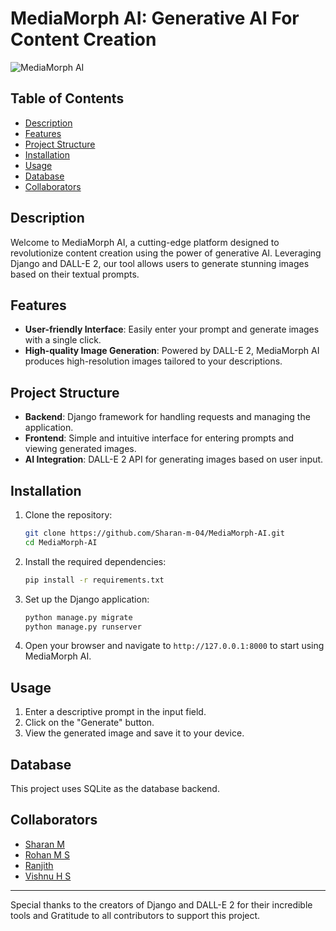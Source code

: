 # MediaMorph AI: Generative AI For Content Creation

![MediaMorph AI](https://github.com/Sharan-m-04/MediaMorph-AI/assets/101189789/9f8513ba-6671-4f6b-a9a0-3dbd02bf4fe8)

## Table of Contents
- [Description](#description)
- [Features](#features)
- [Project Structure](#project-structure)
- [Installation](#installation)
- [Usage](#usage)
- [Database](#database)
- [Collaborators](#collaborators)

## Description

Welcome to MediaMorph AI, a cutting-edge platform designed to revolutionize content creation using the power of generative AI. Leveraging Django and DALL-E 2, our tool allows users to generate stunning images based on their textual prompts.

## Features

- **User-friendly Interface**: Easily enter your prompt and generate images with a single click.
- **High-quality Image Generation**: Powered by DALL-E 2, MediaMorph AI produces high-resolution images tailored to your descriptions.

## Project Structure

- **Backend**: Django framework for handling requests and managing the application.
- **Frontend**: Simple and intuitive interface for entering prompts and viewing generated images.
- **AI Integration**: DALL-E 2 API for generating images based on user input.

## Installation

1. Clone the repository:
   ```bash
   git clone https://github.com/Sharan-m-04/MediaMorph-AI.git
   cd MediaMorph-AI
   ```

2. Install the required dependencies:
   ```bash
   pip install -r requirements.txt
   ```

3. Set up the Django application:
   ```bash
   python manage.py migrate
   python manage.py runserver
   ```

4. Open your browser and navigate to `http://127.0.0.1:8000` to start using MediaMorph AI.

## Usage

1. Enter a descriptive prompt in the input field.
2. Click on the "Generate" button.
3. View the generated image and save it to your device.

## Database

This project uses SQLite as the database backend.

## Collaborators

- [Sharan M](https://github.com/Sharan-m-04)
- [Rohan M S](https://github.com/Rohan-ms23)
- [Ranjith](https://github.com/ranjith-nayak)
- [Vishnu H S](https://github.com/VisHnuhs117)

---

Special thanks to the creators of Django and DALL-E 2 for their incredible tools and Gratitude to all contributors to support this project.
